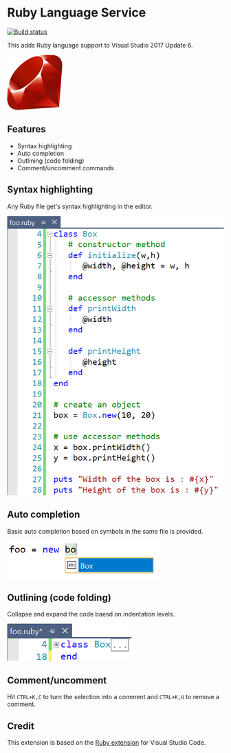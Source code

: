 # Ruby Language Service

[![Build status](https://ci.appveyor.com/api/projects/status/bn2pfammoonfe67y?svg=true)](https://ci.appveyor.com/project/madskristensen/rubylanguageservice)

This adds Ruby language support to Visual Studio 2017 Update 6.

![Ruby](src/Resources/Icon.png)

## Features

- Syntax highlighting
- Auto completion
- Outlining (code folding)
- Comment/uncomment commands

## Syntax highlighting
Any Ruby file get's syntax highlighting in the editor.

![Syntax highlighting](art/classification.png)

## Auto completion
Basic auto completion based on symbols in the same file is provided.

![Completion](art/completion.png)

## Outlining (code folding)
Collapse and expand the code baesd on indentation levels.

![Outlining](art/outlining.png)

## Comment/uncomment
Hit `CTRL+K,C` to turn the selection into a comment and `CTRL+K,U` to remove a comment.

## Credit
This extension is based on the [Ruby extension](https://github.com/rubyide/vscode-ruby) for Visual Studio Code.